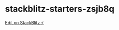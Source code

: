 # stackblitz-starters-zsjb8q

[Edit on StackBlitz ⚡️](https://stackblitz.com/edit/stackblitz-starters-zsjb8q)